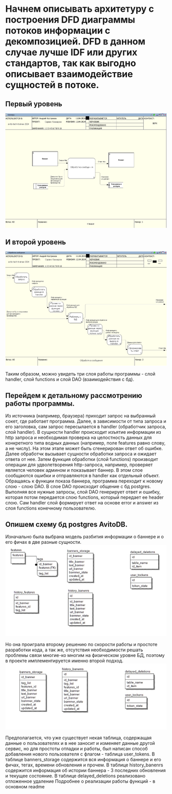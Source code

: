 #  Начнем описывать архитетуру с построения DFD диаграммы потоков информации с декомпозицией. DFD в данном случае лучше IDF или других стандартов, так как выгодно описывает взаимодействие сущностей в потоке.
##  Первый уровень
![DFD первый уровень декомпозиции](https://github.com/synestal/AvitoKostryukovAndy/blob/main/%D0%90%D1%80%D1%85%D0%B8%D1%82%D0%B5%D0%BA%D1%82%D1%83%D1%80%D0%B0/DFD%20%D0%B4%D0%B8%D0%B0%D0%B3%D1%80%D0%B0%D0%BC%D0%BC%D0%B0%20%D0%BF%D0%BE%D1%82%D0%BE%D0%BA%D0%BE%D0%B2%2C%201-%D1%8B%D0%B9%20%D1%83%D1%80%D0%BE%D0%B2%D0%B5%D0%BD%D1%8C%20%D0%B4%D0%B5%D0%BA%D0%BE%D0%BC%D0%BF%D0%BE%D0%B7%D0%B8%D1%86%D0%B8%D0%B8%20%D0%B2%20Ramus.jpg)

##  И второй уровень
![DFD второй уровень декомпозиции](https://github.com/synestal/AvitoKostryukovAndy/blob/main/%D0%90%D1%80%D1%85%D0%B8%D1%82%D0%B5%D0%BA%D1%82%D1%83%D1%80%D0%B0/DFD%20%D0%B4%D0%B8%D0%B0%D0%B3%D1%80%D0%B0%D0%BC%D0%BC%D0%B0%20%D0%BF%D0%BE%D1%82%D0%BE%D0%BA%D0%BE%D0%B2%2C%202-%D0%BE%D0%B9%20%D1%83%D1%80%D0%BE%D0%B2%D0%B5%D0%BD%D1%8C%20%D0%B4%D0%B5%D0%BA%D0%BE%D0%BC%D0%BF%D0%BE%D0%B7%D0%B8%D1%86%D0%B8%D0%B8%20%D0%B2%20Ramus.jpg)

Таким образом, можно увидеть три слоя работы программы - слой handler, слой functions и слой DAO (взаимодействия с бд).

##  Перейдем к детальному рассмотрению работы программы.
Из источника (например, браузера) приходит запрос на выбранный сокет, где работает программа. Далее, в зависимости от типа запроса и его заголовка, сам запрос пересылается в handler (обработчик запроса, слой handler). В сущности handler происходит изъятие информации из http запроса и необходимая проверка на целостность данных для конкретного типа водных данных (например, поле features равно слову, а не числу). На этом этапе может быть сгенерирован ответ об ошибке.
Далее обработчк вызывает сущности обработки запроса и ожидает ответа от нее. Затем функция обработки (слой functions) производит операции для удволетворения http-запроса, например, проверяет является человек админом и показывает баннер. В этом слое сообщаются ошибки и отправляются в handler как отдельный объект. Обращаясь к функции показа баннера, программа переходит к новому слою - слою DAO.
В слое DAO происходит общение с бд postgres. Выполняя все нужные запросы, слой DAO генерирует ответ и ошибку, которая потом передается слою functions, который передает ее header слою. Сам handler слой формирует ответ на основе error и answer из слоя functions конечному пользователю.

##  Опишем схему бд postgres AvitoDB.

Изначально была выбрана модель разбития информации о баннере и о его фичах в две разные сущности.
![Схема бд, первая ревизия](https://github.com/synestal/AvitoKostryukovAndy/blob/main/%D0%90%D1%80%D1%85%D0%B8%D1%82%D0%B5%D0%BA%D1%82%D1%83%D1%80%D0%B0/%D0%A1%D1%85%D0%B5%D0%BC%D0%B0%20%D0%91%D0%94%20postres%20%D0%B2%20Erwin.jpg)

Но она проиграла второму решению по скорости работы и простоте разработки кода, а так же, отсутствия необходимости решать проблемы связи многие-ко многим на физическом уровне БД, поэтому в проекте имплементируется именно второй подход.
![Схема бд, вторая ревизия](https://github.com/synestal/AvitoKostryukovAndy/blob/main/%D0%90%D1%80%D1%85%D0%B8%D1%82%D0%B5%D0%BA%D1%82%D1%83%D1%80%D0%B0/%D0%90%D1%80%D1%85%D0%B8%D1%82%D0%B5%D0%BA%D1%82%D1%83%D1%80%D0%B0%20postgres%20%D1%84%D0%B8%D0%BD%D0%B0%D0%BB%D1%8C%D0%BD%D0%B0%D1%8F%20Erwin.jpg)

Предполагается, что уже существует некая таблица, содержащая данные о пользователях и в нее заносит и изменяет данные другой сервис, но для простоты отладки и работы, был написан способ добавления нового пользователя с флагом - таблица user_tokens.
В таблице banners_storage содержится вся информация о баннере и его фичах, тегах, времени обновления и прочем. В таблице history_banenrs содержится информация об истории баннера - 3 последних обновления и текущее состояние. В таблице delayed_deletions реализовано отложенное удаление
Подробнее о реализации работы функций - в основном readme

